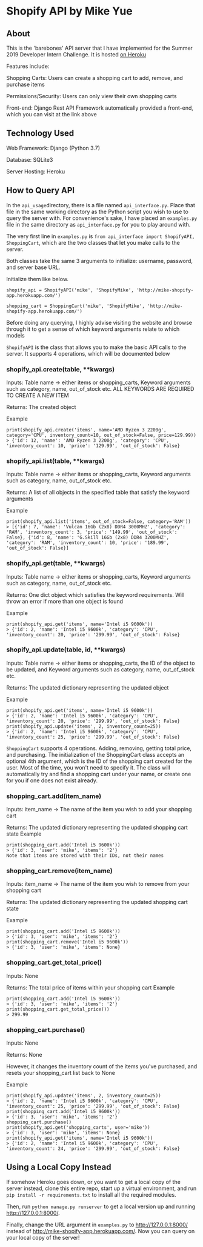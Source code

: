 # Shopify API by Mike Yue

## About
This is the 'barebones' API server that I have implemented for the Summer 2019 Developer Intern Challenge.
It is hosted [on Heroku](http://mike-shopify-app.herokuapp.com/)

Features include:

Shopping Carts: Users can create a shopping cart to add, remove, and purchase items

Permissions/Security: Users can only view their own shopping carts

Front-end: Django Rest API Framework automatically provided a front-end, which you can visit at the link above

## Technology Used
Web Framework: Django (Python 3.7)

Database: SQLite3

Server Hosting: Heroku

## How to Query API
In the `api_usage`directory, there is a file named `api_interface.py`. Place that file in the same working directory as the Python script you wish to use to query the server with. For convenience's sake, I have placed an `examples.py` file in the same directory as `api_interface.py` for you to play around with.

The very first line in `examples.py` is `from api_interface import ShopifyAPI, ShoppingCart`, which are the two classes that let you make calls to the server. 

Both classes take the same 3 arguments to initialize: username, password, and server base URL.

Initialize them like below.

`shopify_api = ShopifyAPI('mike', 'ShopifyMike', 'http://mike-shopify-app.herokuapp.com/')`

`shopping_cart = ShoppingCart('mike', 'ShopifyMike', 'http://mike-shopify-app.herokuapp.com/')`

Before doing any querying, I highly advise visiting the website and browse through it to get a sense of which keyword arguments relate to which models


`ShopifyAPI` is the class that allows you to make the basic API calls to the server. It supports 4 operations, which will be documented below

### shopify_api.create(table, **kwargs) 

Inputs: Table name -> either items or shopping_carts, Keyword arguments such as category, name, out_of_stock etc. ALL KEYWORDS ARE REQUIRED TO CREATE A NEW ITEM

Returns: The created object

Example
```
print(shopify_api.create('items', name='AMD Ryzen 3 2200g', category='CPU', inventory_count=10, out_of_stock=False, price=129.99))
> {'id': 12, 'name': 'AMD Ryzen 3 2200g', 'category': 'CPU', 'inventory_count': 10, 'price': '129.99', 'out_of_stock': False}
```


### shopify_api.list(table, **kwargs) 

Inputs: Table name -> either items or shopping_carts, Keyword arguments such as category, name, out_of_stock etc. 

Returns: A list of all objects in the specified table that satisfy the keyword arguments

Example
```
print(shopify_api.list('items', out_of_stock=False, category='RAM'))
> [{'id': 7, 'name': 'Vulcan 16Gb (2x8) DDR4 3000MHZ', 'category': 'RAM', 'inventory_count': 3, 'price': '149.99', 'out_of_stock': False}, {'id': 8, 'name': 'G.Skill 16Gb (2x8) DDR4 3200MHZ', 'category': 'RAM', 'inventory_count': 10, 'price': '189.99', 'out_of_stock': False}]
```

### shopify_api.get(table, **kwargs)

Inputs: Table name -> either items or shopping_carts, Keyword arguments such as category, name, out_of_stock etc. 

Returns: One dict object which satisfies the keyword requirements. Will throw an error if more than one object is found

Example
```
print(shopify_api.get('items', name='Intel i5 9600k'))
> {'id': 2, 'name': 'Intel i5 9600k', 'category': 'CPU', 'inventory_count': 20, 'price': '299.99', 'out_of_stock': False}
```

### shopify_api.update(table, id, **kwargs)

Inputs: Table name -> either items or shopping_carts, the ID of the object to be updated, and Keyword arguments such as category, name, out_of_stock etc. 

Returns: The updated dictionary representing the updated object

Example
```
print(shopify_api.get('items', name='Intel i5 9600k'))
> {'id': 2, 'name': 'Intel i5 9600k', 'category': 'CPU', 'inventory_count': 20, 'price': '299.99', 'out_of_stock': False}
print(shopify_api.update('items', 2, inventory_count=25))
> {'id': 2, 'name': 'Intel i5 9600k', 'category': 'CPU', 'inventory_count': 25, 'price': '299.99', 'out_of_stock': False}
```

`ShoppingCart` supports 4 operations. Adding, removing, getting total price, and purchasing. The initialization of the ShoppingCart class accepts an optional 4th argument, which is the ID of the shopping cart created for the user. Most of the time, you won't need to specify it. The class will automatically try and find a shopping cart under your name, or create one for you if one does not exist already.

### shopping_cart.add(item_name)

Inputs: item_name -> The name of the item you wish to add your shopping cart

Returns: The updated dictionary representing the updated shopping cart state
Example
```
print(shopping_cart.add('Intel i5 9600k'))
> {'id': 3, 'user': 'mike', 'items': '2'}
Note that items are stored with their IDs, not their names
```

### shopping_cart.remove(item_name)

Inputs: item_name -> The name of the item you wish to remove from your shopping cart

Returns: The updated dictionary representing the updated shopping cart state

Example
```
print(shopping_cart.add('Intel i5 9600k'))
> {'id': 3, 'user': 'mike', 'items': '2'}
print(shopping_cart.remove('Intel i5 9600k'))
> {'id': 3, 'user': 'mike', 'items': None}
```

### shopping_cart.get_total_price()

Inputs: None

Returns: The total price of items within your shopping cart
Example
```
print(shopping_cart.add('Intel i5 9600k'))
> {'id': 3, 'user': 'mike', 'items': '2'}
print(shopping_cart.get_total_price())
> 299.99
```

### shopping_cart.purchase()

Inputs: None

Returns: None

However, it changes the inventory count of the items you've purchased, and resets your shopping_cart list back to None

Example
```
print(shopify_api.update('items', 2, inventory_count=25))
> {'id': 2, 'name': 'Intel i5 9600k', 'category': 'CPU', 'inventory_count': 25, 'price': '299.99', 'out_of_stock': False}
print(shopping_cart.add('Intel i5 9600k'))
> {'id': 3, 'user': 'mike', 'items': '2'}
shopping_cart.purchase()
print(shopify_api.get('shopping_carts', user='mike'))
> {'id': 3, 'user': 'mike', 'items': None}
print(shopify_api.get('items', name='Intel i5 9600k'))
> {'id': 2, 'name': 'Intel i5 9600k', 'category': 'CPU', 'inventory_count': 24, 'price': '299.99', 'out_of_stock': False}
```

## Using a Local Copy Instead
If somehow Heroku goes down, or you want to get a local copy of the server instead, clone this entire repo, start up a virtual environment, and run `pip install -r requirements.txt` to install all the required modules. 

Then, run `python manage.py runserver` to get a local version up and running http://127.0.0.1:8000/. 

Finally, change the URL argument in `examples.py` to http://127.0.0.1:8000/ instead of http://mike-shopify-app.herokuapp.com/. Now you can query on your local copy of the server!

